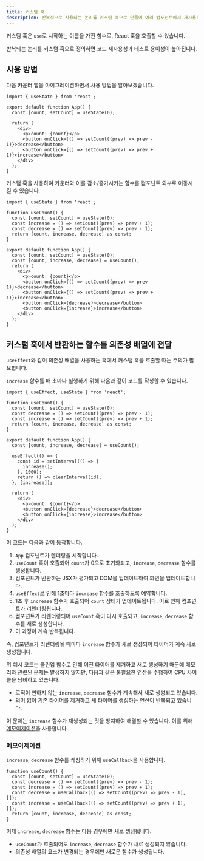 ```yaml
---
title: 커스텀 훅
description: 반복적으로 사용되는 논리를 커스텀 훅으로 만들어 여러 컴포넌트에서 재사용하는 방법을 알아봅니다.
---
```


커스텀 훅은 `use`로 시작하는 이름을 가진 함수로, React 훅을 호출할 수 있습니다.

반복되는 논리를 커스텀 훅으로 정의하면 코드 재사용성과 테스트 용이성이 높아집니다.

## 사용 방법

다음 카운터 앱을 마이그레이션하면서 사용 방법을 알아보겠습니다.

```tsx
import { useState } from 'react';

export default function App() {
  const [count, setCount] = useState(0);

  return (
    <div>
      <p>count: {count}</p>
      <button onClick={() => setCount((prev) => prev - 1)}>decrease</button>
      <button onClick={() => setCount((prev) => prev + 1)}>increase</button>
    </div>
  );
}
```

커스텀 훅을 사용하여 카운터와 이를 감소/증가시키는 함수를 컴포넌트 외부로 이동시킬 수 있습니다.

```tsx ins={3-8,12,18-19} del={11,16-17}
import { useState } from 'react';

function useCount() {
  const [count, setCount] = useState(0);
  const increase = () => setCount((prev) => prev + 1);
  const decrease = () => setCount((prev) => prev - 1);
  return [count, increase, decrease] as const;
}

export default function App() {
  const [count, setCount] = useState(0);
  const [count, increase, decrease] = useCount();
  return (
    <div>
      <p>count: {count}</p>
      <button onClick={() => setCount((prev) => prev - 1)}>decrease</button>
      <button onClick={() => setCount((prev) => prev + 1)}>increase</button>
      <button onClick={decrease}>decrease</button>
      <button onClick={increase}>increase</button>
    </div>
  );
}
```

## 커스텀 훅에서 반환하는 함수를 의존성 배열에 전달

`useEffect`와 같이 의존성 배열을 사용하는 훅에서 커스텀 훅을 호출할 때는 주의가 필요합니다.

`increase` 함수를 매 초마다 실행하기 위해 다음과 같이 코드를 작성할 수 있습니다.

```tsx ins={13-18} collapse={1-12, 19-28}
import { useEffect, useState } from 'react';

function useCount() {
  const [count, setCount] = useState(0);
  const decrease = () => setCount((prev) => prev - 1);
  const increase = () => setCount((prev) => prev + 1);
  return [count, increase, decrease] as const;
}

export default function App() {
  const [count, increase, decrease] = useCount();

  useEffect(() => {
    const id = setInterval(() => {
      increase();
    }, 1000);
    return () => clearInterval(id);
  }, [increase]);

  return (
    <div>
      <p>count: {count}</p>
      <button onClick={decrease}>decrease</button>
      <button onClick={increase}>increase</button>
    </div>
  );
}
```

이 코드는 다음과 같이 동작합니다.

1. `App` 컴포넌트가 렌더링을 시작합니다.
2. `useCount` 훅이 호출되어 `count`가 0으로 초기화되고, `increase`, `decrease` 함수를 생성합니다.
3. 컴포넌트가 반환하는 JSX가 평가되고 DOM을 업데이트하여 화면을 업데이트합니다.
4. `useEffect`로 인해 1초마다 `increase` 함수를 호출하도록 예약합니다.
5. 1초 후 `increase` 함수가 호출되어 `count` 상태가 업데이트됩니다. 이로 인해 컴포넌트가 리렌더링됩니다.
6. 컴포넌트가 리렌더링되어 `useCount` 훅이 다시 호출되고, `increase`, `decrease` 함수를 새로 생성합니다.
7. 이 과정이 계속 반복됩니다.

즉, 컴포넌트가 리렌더링될 때마다 `increase` 함수가 새로 생성되어 타이머가 계속 새로 생성됩니다.

위 예시 코드는 클린업 함수로 인해 이전 타이머를 제거하고 새로 생성하기 때문에 메모리와 관련된 문제는 발생하지 않지만, 다음과 같은 불필요한 연산을 수행하여 CPU 사이클을 낭비하고 있습니다.

- 로직이 변하지 않는 `increase`, `decrease` 함수가 계속해서 새로 생성되고 있습니다.
- 의미 없이 기존 타이머를 제거하고 새 타이머를 생성하는 연산이 반복되고 있습니다.

이 문제는 `increase` 함수가 재생성되는 것을 방지하여 해결할 수 있습니다. 이를 위해 [메모이제이션](/react/memoization)을 사용합니다.

### 메모이제이션

`increase`, `decrease` 함수를 캐싱하기 위해 `useCallback`을 사용합니다.

```tsx del={3-4} ins={5-6}
function useCount() {
  const [count, setCount] = useState(0);
  const decrease = () => setCount((prev) => prev - 1);
  const increase = () => setCount((prev) => prev + 1);
  const decrease = useCallback(() => setCount((prev) => prev - 1), []);
  const increase = useCallback(() => setCount((prev) => prev + 1), []);
  return [count, increase, decrease] as const;
}
```

이제 `increase`, `decrease` 함수는 다음 경우에만 새로 생성됩니다.

- `useCount`가 호출되어도 `increase`, `decrease` 함수가 새로 생성되지 않습니다.
- 의존성 배열의 요소가 변경되는 경우에만 새로운 함수가 생성됩니다.
